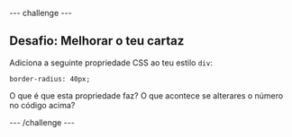 \--- challenge \---

## Desafio: Melhorar o teu cartaz

Adiciona a seguinte propriedade CSS ao teu estilo `div`:

    border-radius: 40px;
    

O que é que esta propriedade faz? O que acontece se alterares o número no código acima?

\--- /challenge \---
